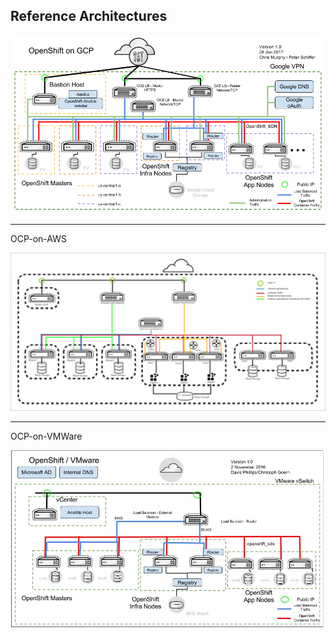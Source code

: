 Reference Architectures
----------

![OCP-on-GCP](docs/images/OCP-on-GCP-Architecture.png "https://github.com/openshift/openshift-ansible-contrib/tree/master/reference-architecture/gcp")

**************
OCP-on-AWS

![OCP-on-AWS](docs/images/OCP-on-AWS-Architecture.jpg?raw=true "OCP-on-AWS")

**************
OCP-on-VMWare

![OCP-on-VMWare](docs/images/OCP-on-VMware-Architecture.jpg?raw=true "OCP-on-VMWare")
